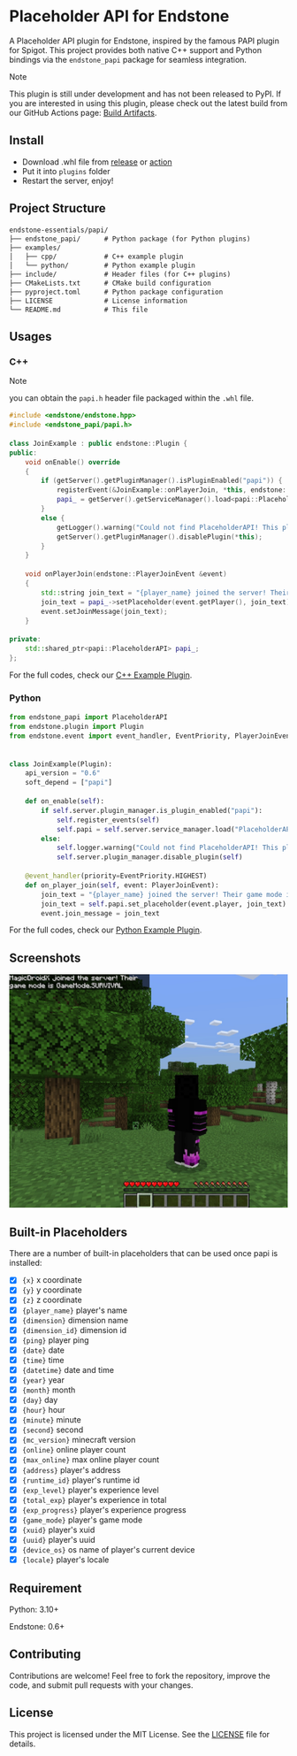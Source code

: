 # Placeholder API for Endstone

A Placeholder API plugin for Endstone, inspired by the famous PAPI plugin for Spigot. This project provides both native
C++ support and Python bindings via the `endstone_papi` package for seamless integration.

> [!NOTE]
> This plugin is still under development and has not been released to PyPI. If you are interested in using this plugin,
> please check out the latest build from our GitHub Actions
> page: [Build Artifacts](https://github.com/endstone-essentials/papi/actions/workflows/build.yml).

## Install

- Download .whl file from [release](https://github.com/endstone-essentials/papi/releases) or [action](https://github.com/endstone-essentials/papi/actions/workflows/build.yml)
- Put it into `plugins` folder
- Restart the server, enjoy!

## Project Structure

```
endstone-essentials/papi/
├── endstone_papi/      # Python package (for Python plugins)
├── examples/
│   ├── cpp/            # C++ example plugin
│   └── python/         # Python example plugin
├── include/            # Header files (for C++ plugins)
├── CMakeLists.txt      # CMake build configuration
├── pyproject.toml      # Python package configuration
├── LICENSE             # License information
└── README.md           # This file
```

## Usages

### C++

> [!NOTE]
> you can obtain the `papi.h` header file packaged within the `.whl` file.

```c++
#include <endstone/endstone.hpp>
#include <endstone_papi/papi.h>

class JoinExample : public endstone::Plugin {
public:
    void onEnable() override
    {
        if (getServer().getPluginManager().isPluginEnabled("papi")) {
            registerEvent(&JoinExample::onPlayerJoin, *this, endstone::EventPriority::Highest);
            papi_ = getServer().getServiceManager().load<papi::PlaceholderAPI>("PlaceholderAPI");
        }
        else {
            getLogger().warning("Could not find PlaceholderAPI! This plugin is required.");
            getServer().getPluginManager().disablePlugin(*this);
        }
    }

    void onPlayerJoin(endstone::PlayerJoinEvent &event)
    {
        std::string join_text = "{player_name} joined the server! Their game mode is {player_gamemode}";
        join_text = papi_->setPlaceholder(event.getPlayer(), join_text);
        event.setJoinMessage(join_text);
    }
    
private:
    std::shared_ptr<papi::PlaceholderAPI> papi_;
};
```

For the full codes, check our [C++ Example Plugin](examples/cpp).

### Python

```python
from endstone_papi import PlaceholderAPI
from endstone.plugin import Plugin
from endstone.event import event_handler, EventPriority, PlayerJoinEvent


class JoinExample(Plugin):
    api_version = "0.6"
    soft_depend = ["papi"]

    def on_enable(self):
        if self.server.plugin_manager.is_plugin_enabled("papi"):
            self.register_events(self)
            self.papi = self.server.service_manager.load("PlaceholderAPI")
        else:
            self.logger.warning("Could not find PlaceholderAPI! This plugin is required.")
            self.server.plugin_manager.disable_plugin(self)

    @event_handler(priority=EventPriority.HIGHEST)
    def on_player_join(self, event: PlayerJoinEvent):
        join_text = "{player_name} joined the server! Their game mode is {player_gamemode}"
        join_text = self.papi.set_placeholder(event.player, join_text)
        event.join_message = join_text
```

For the full codes, check our [Python Example Plugin](examples/python).

## Screenshots

![](assets/screenshot.jpg)

## Built-in Placeholders

There are a number of built-in placeholders that can be used once papi is installed:

- [x] `{x}` x coordinate
- [x] `{y}` y coordinate
- [x] `{z}` z coordinate
- [x] `{player_name}` player's name
- [x] `{dimension}` dimension name
- [x] `{dimension_id}` dimension id
- [x] `{ping}` player ping
- [x] `{date}` date
- [x] `{time}` time
- [x] `{datetime}` date and time
- [x] `{year}` year
- [x] `{month}` month
- [x] `{day}` day
- [x] `{hour}` hour
- [x] `{minute}` minute
- [x] `{second}` second
- [x] `{mc_version}` minecraft version
- [x] `{online}` online player count
- [x] `{max_online}` max online player count
- [x] `{address}` player's address
- [x] `{runtime_id}` player's runtime id
- [x] `{exp_level}` player's experience level
- [x] `{total_exp}` player's experience in total
- [x] `{exp_progress}` player's experience progress
- [x] `{game_mode}` player's game mode
- [x] `{xuid}` player's xuid
- [x] `{uuid}` player's uuid
- [x] `{device_os}` os name of player's current device
- [x] `{locale}` player's locale

## Requirement

Python: 3.10+

Endstone: 0.6+

## Contributing

Contributions are welcome! Feel free to fork the repository, improve the code, and submit pull requests with your
changes.

## License

This project is licensed under the MIT License. See the [LICENSE](LICENSE) file for details.